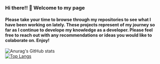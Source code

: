 ### Hi there!! 👋 Welcome to my page

#### Please take your time to browse through my repositories to see what I have been working on lately. These projects represent of my journey so far as I continue to develope my knowledge as a developer. Please feel free to reach out with any recommendations or ideas you would like to colaborate on. Enjoy! 

![Anurag's GitHub stats](https://github-readme-stats.vercel.app/api?username=sted1994&show_icons=true&theme=radical)
<br>
[![Top Langs](https://github-readme-stats.vercel.app/api/top-langs/?username=sted1994)](https://github.com/anuraghazra/github-readme-stats)
<!--
**sted1994/sted1994** is a ✨ _special_ ✨ repository because its `README.md` (this file) appears on your GitHub profile.

Here are some ideas to get you started:

- 🔭 I’m currently working on: Currently seeking employment in entry level positions
- 🌱 I’m currently learning: React with Redux
- 👯 I’m looking to collaborate on: Projects that are aimed provide positive impact on underrepresented groups
- 🤔 I’m looking for help with: Networking in the industry
- 💬 Ask me about: My journey so far as I set out to make the transition from small business owner to software engineer
- 📫 How to reach me: Stephen.Tedesco2022@gmail.com
- 😄 Pronouns: (they/them)
-->
